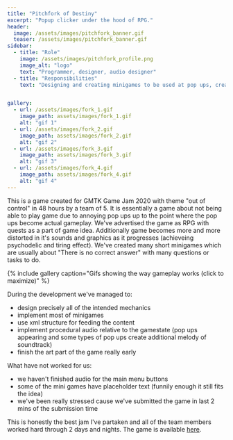 ```yaml
---
title: "Pitchfork of Destiny"
excerpt: "Popup clicker under the hood of RPG."
header:
  image: /assets/images/pitchfork_banner.gif
  teaser: /assets/images/pitchfork_banner.gif
sidebar:
  - title: "Role"
    image: /assets/images/pitchfork_profile.png
    image_alt: "logo"
    text: "Programmer, designer, audio designer"
  - title: "Responsibilities"
    text: "Designing and creating minigames to be used at pop ups, creation of audio system reacting to the gamestate."


gallery:
  - url: /assets/images/fork_1.gif
    image_path: assets/images/fork_1.gif
    alt: "gif 1"
  - url: /assets/images/fork_2.gif
    image_path: assets/images/fork_2.gif
    alt: "gif 2"
  - url: /assets/images/fork_3.gif
    image_path: assets/images/fork_3.gif
    alt: "gif 3"
  - url: /assets/images/fork_4.gif
    image_path: assets/images/fork_4.gif
    alt: "gif 4"        
---
```


This is a game created for GMTK Game Jam 2020 with theme "out of control" in 48 hours by a team of 5. It is essentially a game about not being able to play game due to annoying pop ups up to the point where the pop ups become actual gameplay. We've advertised the game as RPG with quests as a part of game idea. Additionally game becomes more and more distorted in it's sounds and graphics as it progresses (achieveing psychodelic and tiring effect). We've created many short minigames which are usually about "There is no correct answer" with many questions or tasks to do.

{% include gallery caption="Gifs showing the way gameplay works (click to maximize)" %}

During the development we've managed to:
- design precisely all of the intended mechanics
- implement most of minigames
- use xml structure for feeding the content
- implement procedural audio relative to the gamestate (pop ups appearing and some types of pop ups create additional melody of soundtrack)
- finish the art part of the game really early

What have not worked for us:
- we haven't finished audio for the main menu buttons
- some of the mini games have placeholder text (funnily enough it still fits the idea)
- we've been really stressed cause we've submitted the game in last 2 mins of the submission time

This is honestly the best jam I've partaken and all of the team members worked hard through 2 days and nights. The game is available [here](https://marcwerk.itch.io/pitchfork-of-destiny-a-slimy-adventure).